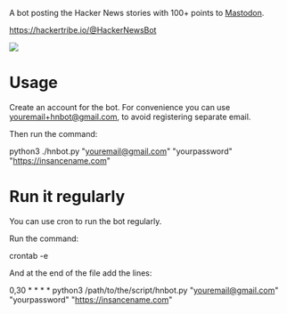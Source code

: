 A bot posting the Hacker News stories with 100+ points to [Mastodon](https://github.com/tootsuite/mastodon).

https://hackertribe.io/@HackerNewsBot

![](https://raw.githubusercontent.com/raymestalez/mastodon-hnbot/master/screenshot.png)

# Usage

Create an account for the bot. For convenience you can use youremail+hnbot@gmail.com, to avoid registering separate email.

Then run the command:

python3 ./hnbot.py "youremail@gmail.com" "yourpassword" "https://insancename.com"

# Run it regularly

You can use cron to run the bot regularly.

Run the command:

crontab -e

And at the end of the file add the lines:

0,30 * * * * python3 /path/to/the/script/hnbot.py "youremail@gmail.com" "yourpassword" "https://insancename.com"

